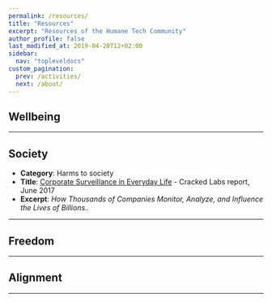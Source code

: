 ```yaml
---
permalink: /resources/
title: "Resources"
excerpt: "Resources of the Humane Tech Community"
author_profile: false
last_modified_at: 2019-04-20T12+02:00
sidebar:
  nav: "topleveldocs"
custom_pagination:
  prev: /activities/
  next: /about/
---
```


## Wellbeing

---

## Society

-  **Category**: Harms to society
- **Title**: [Corporate Surveillance in Everyday Life](https://crackedlabs.org/en/corporate-surveillance) - Cracked Labs report, June 2017
-  **Excerpt**: _How Thousands of Companies Monitor, Analyze, and Influence the Lives of Billions.._


---



## Freedom


---

## Alignment


---
